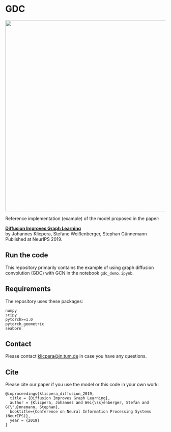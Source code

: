 # GDC

<p align="center">
<img src="https://raw.githubusercontent.com/klicperajo/gdc/master/fig_model.svg?sanitize=true" width="600">
</p>

Reference implementation (example) of the model proposed in the paper:

**[Diffusion Improves Graph Learning](https://www.kdd.in.tum.de/gdc)**   
by Johannes Klicpera, Stefane Weißenberger, Stephan Günnemann   
Published at NeurIPS 2019.

## Run the code
This repository primarily contains the example of using graph diffusion convolution (GDC) with GCN in the notebook `gdc_demo.ipynb`.

## Requirements
The repository uses these packages:

```
numpy
scipy
pytorch>=1.0
pytorch_geometric
seaborn
```

## Contact
Please contact klicpera@in.tum.de in case you have any questions.

## Cite
Please cite our paper if you use the model or this code in your own work:

```
@inproceedings{klicpera_diffusion_2019,
  title = {Diffusion Improves Graph Learning},
  author = {Klicpera, Johannes and Wei{\ss}enberger, Stefan and G{\"u}nnemann, Stephan},
  booktitle={Conference on Neural Information Processing Systems (NeurIPS)},
  year = {2019}
}
```

